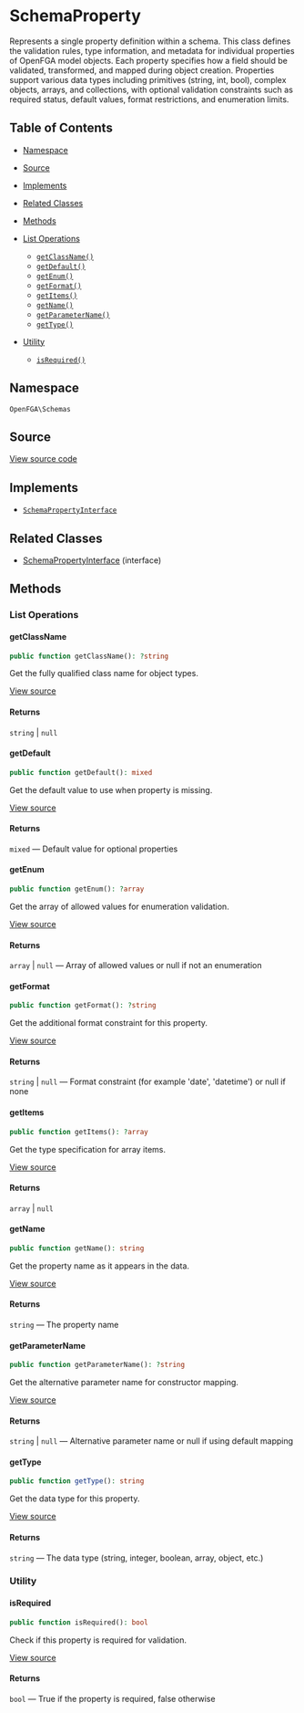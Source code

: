 # SchemaProperty

Represents a single property definition within a schema. This class defines the validation rules, type information, and metadata for individual properties of OpenFGA model objects. Each property specifies how a field should be validated, transformed, and mapped during object creation. Properties support various data types including primitives (string, int, bool), complex objects, arrays, and collections, with optional validation constraints such as required status, default values, format restrictions, and enumeration limits.

## Table of Contents

- [Namespace](#namespace)
- [Source](#source)
- [Implements](#implements)
- [Related Classes](#related-classes)
- [Methods](#methods)

- [List Operations](#list-operations)
  - [`getClassName()`](#getclassname)
  - [`getDefault()`](#getdefault)
  - [`getEnum()`](#getenum)
  - [`getFormat()`](#getformat)
  - [`getItems()`](#getitems)
  - [`getName()`](#getname)
  - [`getParameterName()`](#getparametername)
  - [`getType()`](#gettype)
- [Utility](#utility)
  - [`isRequired()`](#isrequired)

## Namespace

`OpenFGA\Schemas`

## Source

[View source code](https://github.com/evansims/openfga-php/blob/main/src/Schemas/SchemaProperty.php)

## Implements

- [`SchemaPropertyInterface`](SchemaPropertyInterface.md)

## Related Classes

- [SchemaPropertyInterface](Schemas/SchemaPropertyInterface.md) (interface)

## Methods

### List Operations

#### getClassName

```php
public function getClassName(): ?string

```

Get the fully qualified class name for object types.

[View source](https://github.com/evansims/openfga-php/blob/main/src/Schemas/SchemaProperty.php#L53)

#### Returns

`string` &#124; `null`

#### getDefault

```php
public function getDefault(): mixed

```

Get the default value to use when property is missing.

[View source](https://github.com/evansims/openfga-php/blob/main/src/Schemas/SchemaProperty.php#L62)

#### Returns

`mixed` — Default value for optional properties

#### getEnum

```php
public function getEnum(): ?array

```

Get the array of allowed values for enumeration validation.

[View source](https://github.com/evansims/openfga-php/blob/main/src/Schemas/SchemaProperty.php#L71)

#### Returns

`array` &#124; `null` — Array of allowed values or null if not an enumeration

#### getFormat

```php
public function getFormat(): ?string

```

Get the additional format constraint for this property.

[View source](https://github.com/evansims/openfga-php/blob/main/src/Schemas/SchemaProperty.php#L80)

#### Returns

`string` &#124; `null` — Format constraint (for example &#039;date&#039;, &#039;datetime&#039;) or null if none

#### getItems

```php
public function getItems(): ?array

```

Get the type specification for array items.

[View source](https://github.com/evansims/openfga-php/blob/main/src/Schemas/SchemaProperty.php#L89)

#### Returns

`array` &#124; `null`

#### getName

```php
public function getName(): string

```

Get the property name as it appears in the data.

[View source](https://github.com/evansims/openfga-php/blob/main/src/Schemas/SchemaProperty.php#L98)

#### Returns

`string` — The property name

#### getParameterName

```php
public function getParameterName(): ?string

```

Get the alternative parameter name for constructor mapping.

[View source](https://github.com/evansims/openfga-php/blob/main/src/Schemas/SchemaProperty.php#L107)

#### Returns

`string` &#124; `null` — Alternative parameter name or null if using default mapping

#### getType

```php
public function getType(): string

```

Get the data type for this property.

[View source](https://github.com/evansims/openfga-php/blob/main/src/Schemas/SchemaProperty.php#L116)

#### Returns

`string` — The data type (string, integer, boolean, array, object, etc.)

### Utility

#### isRequired

```php
public function isRequired(): bool

```

Check if this property is required for validation.

[View source](https://github.com/evansims/openfga-php/blob/main/src/Schemas/SchemaProperty.php#L125)

#### Returns

`bool` — True if the property is required, false otherwise

